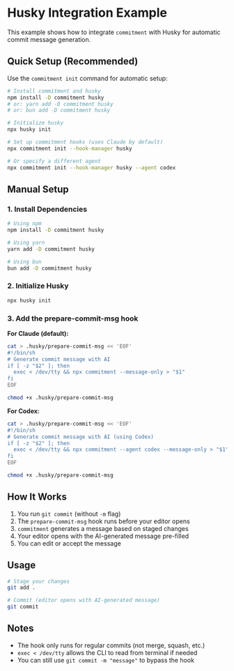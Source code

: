 # Husky Integration Example

This example shows how to integrate `commitment` with Husky for automatic commit message generation.

## Quick Setup (Recommended)

Use the `commitment init` command for automatic setup:

```bash
# Install commitment and husky
npm install -D commitment husky
# or: yarn add -D commitment husky
# or: bun add -D commitment husky

# Initialize husky
npx husky init

# Set up commitment hooks (uses Claude by default)
npx commitment init --hook-manager husky

# Or specify a different agent
npx commitment init --hook-manager husky --agent codex
```

## Manual Setup

### 1. Install Dependencies

```bash
# Using npm
npm install -D commitment husky

# Using yarn
yarn add -D commitment husky

# Using bun
bun add -D commitment husky
```

### 2. Initialize Husky

```bash
npx husky init
```

### 3. Add the prepare-commit-msg hook

**For Claude (default):**

```bash
cat > .husky/prepare-commit-msg << 'EOF'
#!/bin/sh
# Generate commit message with AI
if [ -z "$2" ]; then
  exec < /dev/tty && npx commitment --message-only > "$1"
fi
EOF

chmod +x .husky/prepare-commit-msg
```

**For Codex:**

```bash
cat > .husky/prepare-commit-msg << 'EOF'
#!/bin/sh
# Generate commit message with AI (using Codex)
if [ -z "$2" ]; then
  exec < /dev/tty && npx commitment --agent codex --message-only > "$1"
fi
EOF

chmod +x .husky/prepare-commit-msg
```

## How It Works

1. You run `git commit` (without `-m` flag)
2. The `prepare-commit-msg` hook runs before your editor opens
3. `commitment` generates a message based on staged changes
4. Your editor opens with the AI-generated message pre-filled
5. You can edit or accept the message

## Usage

```bash
# Stage your changes
git add .

# Commit (editor opens with AI-generated message)
git commit
```

## Notes

- The hook only runs for regular commits (not merge, squash, etc.)
- `exec < /dev/tty` allows the CLI to read from terminal if needed
- You can still use `git commit -m "message"` to bypass the hook
